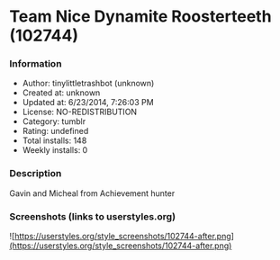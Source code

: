 # Team Nice Dynamite Roosterteeth (102744)

### Information
- Author: tinylittletrashbot (unknown)
- Created at: unknown
- Updated at: 6/23/2014, 7:26:03 PM
- License: NO-REDISTRIBUTION
- Category: tumblr
- Rating: undefined
- Total installs: 148
- Weekly installs: 0


### Description
Gavin and Micheal from Achievement hunter


### Screenshots (links to userstyles.org)
![https://userstyles.org/style_screenshots/102744-after.png](https://userstyles.org/style_screenshots/102744-after.png)


